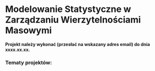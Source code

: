 # Modelowanie Statystyczne w Zarządzaniu Wierzytelnościami Masowymi

**Projekt należy wykonać (przesłać na wskazany adres email) do dnia xxxx.xx.xx.**

### Tematy projektów:
